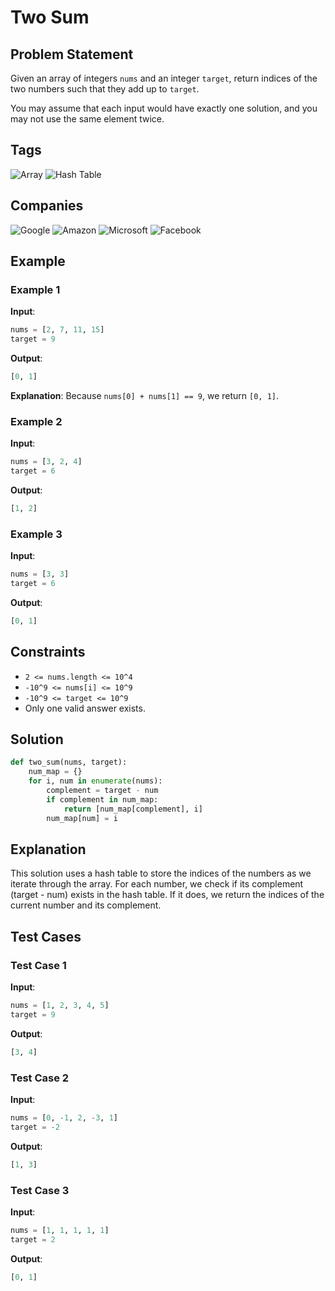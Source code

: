 # Two Sum

## Problem Statement
Given an array of integers `nums` and an integer `target`, return indices of the two numbers such that they add up to `target`.

You may assume that each input would have exactly one solution, and you may not use the same element twice.

## Tags
![Array](https://img.shields.io/badge/-Array-blue) ![Hash Table](https://img.shields.io/badge/-Hash%20Table-green)

## Companies
![Google](https://img.shields.io/badge/-Google-red) ![Amazon](https://img.shields.io/badge/-Amazon-orange) ![Microsoft](https://img.shields.io/badge/-Microsoft-blue) ![Facebook](https://img.shields.io/badge/-Facebook-darkblue)

## Example
### Example 1
**Input**: 
```python
nums = [2, 7, 11, 15]
target = 9
```
**Output**: 
```python
[0, 1]
```
**Explanation**: 
Because `nums[0] + nums[1] == 9`, we return `[0, 1]`.

### Example 2
**Input**: 
```python
nums = [3, 2, 4]
target = 6
```
**Output**: 
```python
[1, 2]
```

### Example 3
**Input**: 
```python
nums = [3, 3]
target = 6
```
**Output**: 
```python
[0, 1]
```

## Constraints
- `2 <= nums.length <= 10^4`
- `-10^9 <= nums[i] <= 10^9`
- `-10^9 <= target <= 10^9`
- Only one valid answer exists.

## Solution
```python
def two_sum(nums, target):
    num_map = {}
    for i, num in enumerate(nums):
        complement = target - num
        if complement in num_map:
            return [num_map[complement], i]
        num_map[num] = i
```

## Explanation
This solution uses a hash table to store the indices of the numbers as we iterate through the array. For each number, we check if its complement (target - num) exists in the hash table. If it does, we return the indices of the current number and its complement.

## Test Cases
### Test Case 1
**Input**: 
```python
nums = [1, 2, 3, 4, 5]
target = 9
```
**Output**: 
```python
[3, 4]
```

### Test Case 2
**Input**: 
```python
nums = [0, -1, 2, -3, 1]
target = -2
```
**Output**: 
```python
[1, 3]
```

### Test Case 3
**Input**: 
```python
nums = [1, 1, 1, 1, 1]
target = 2
```
**Output**: 
```python
[0, 1]
```
